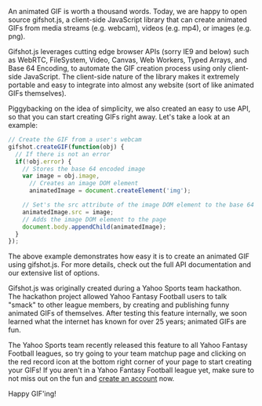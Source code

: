 An animated GIF is worth a thousand words. Today, we are happy to open source gifshot.js, a client-side JavaScript library that can create animated GIFs from media streams (e.g. webcam), videos (e.g. mp4), or images (e.g. png).

Gifshot.js leverages cutting edge browser APIs (sorry IE9 and below) such as WebRTC, FileSystem, Video, Canvas, Web Workers, Typed Arrays, and Base 64 Encoding, to automate the GIF creation process using only client-side JavaScript. The client-side nature of the library makes it extremely portable and easy to integrate into almost any website (sort of like animated GIFs themselves).

Piggybacking on the idea of simplicity, we also created an easy to use API, so that you can start creating GIFs right away.  Let's take a look at an example:

```javascript
// Create the GIF from a user's webcam
gifshot.createGIF(function(obj) {
  // If there is not an error
  if(!obj.error) {
    // Stores the base 64 encoded image
    var image = obj.image,
      // Creates an image DOM element
      animatedImage = document.createElement('img');

    // Set's the src attribute of the image DOM element to the base 64 image
    animatedImage.src = image;
    // Adds the image DOM element to the page
    document.body.appendChild(animatedImage);
  }
});
```

The above example demonstrates how easy it is to create an animated GIF using gifshot.js. For more details, check out the full API documentation and our extensive list of options.

Gifshot.js was originally created during a Yahoo Sports team hackathon. The hackathon project allowed Yahoo Fantasy Football users to talk "smack" to other league members, by creating and publishing funny animated GIFs of themselves. After testing this feature internally, we soon learned what the internet has known for over 25 years; animated GIFs are fun.

The Yahoo Sports team recently released this feature to all Yahoo Fantasy Football leagues, so try going to your team matchup page and clicking on the red record icon at the bottom right corner of your page to start creating your GIFs! If you aren't in a Yahoo Fantasy Football league yet, make sure to not miss out on the fun and [create an account](http://football.fantasysports.yahoo.com/f1/signup/) now.

Happy GIF'ing!
